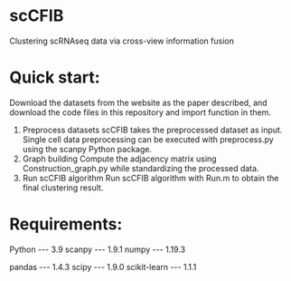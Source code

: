 # scCFIB
Clustering scRNAseq data via cross-view information fusion

# Quick start:
Download the datasets from the website as the paper described, and download the
code files in  this repository and import function in them.
1. Preprocess datasets
   scCFIB takes the preprocessed dataset as input. Single cell data preprocessing can be executed with preprocess.py using the scanpy Python package.
3. Graph building
   Compute the adjacency matrix using Construction_graph.py  while standardizing the processed data.
4. Run scCFIB algorithm
   Run scCFIB algorithm with Run.m to obtain the final clustering result.

# Requirements:
Python --- 3.9  scanpy --- 1.9.1  numpy --- 1.19.3

pandas --- 1.4.3  scipy --- 1.9.0  scikit-learn --- 1.1.1
